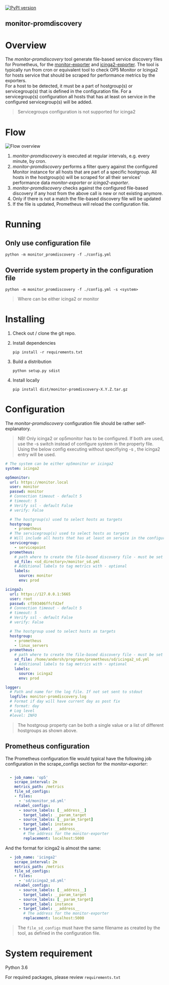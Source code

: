 [![PyPI version](https://badge.fury.io/py/monitor-promdiscovery.svg)](https://badge.fury.io/py/monitor-promdiscovery)

monitor-promdiscovery
------------------------

# Overview
The *monitor-promdiscovery* tool generate file-based service discovery files for Prometheus, for the 
[monitor-exporter](https://github.com/opsdis/monitor-exporter) and [icinga2-exporter](https://github.com/opsdis/icinga2-exporter).
The tool is typically run from cron or equivalent tool to check OP5 Monitor or Icinga2 for hosts service that should be 
scraped for performance metrics by the exporters.  
For a host to be detected, it must be a part of hostgroup(s) or servicegroup(s) that is defined in the configuration 
file. For a servicegroup(s) configuration all hosts that has at least on service in the configured servicegroup(s) will
be added.
> Servicegroups configuration is not supported for icinga2

# Flow

![Flow overview](https://github.com/opsdis/monitor-promdiscovery/raw/master/doc/overview.png)

 1. *monitor-promdiscovery* is executed at regular intervals, e.g. every minute, by cron.
 2. *monitor-promdiscovery* performs a filter query against the configured Monitor instance for all hosts that are part of a specific hostgroup. All hosts in the hostgroup(s) will be scraped for all their services' performance data
 *monitor-exporter* or *icinga2-exporter*. 
 3. *monitor-promdiscovery* checks against the configured file-based discovery if any host from the above call is new or not existing anymore.
 4. Only if there is not a match the file-based discovery file will be updated
 5. If the file is updated, Prometheus will reload the configuration file.

# Running
## Only use configuration file 

	python -m monitor_promdiscovery -f ./config.yml

## Override system property in the configuration file 

	python -m monitor_promdiscovery -f ./config.yml -s <system>
	
> Where *<system>* can be either icinga2 or monitor
	
# Installing
1. Check out / clone the git repo.
2. Install dependencies
    
    `pip install -r requirements.txt`
     
3. Build a distribution 

    `python setup.py sdist`

4. Install locally
 
    `pip install dist/monitor-promdiscovery-X.Y.Z.tar.gz`
     


# Configuration
The *monitor-promdiscovery* configuration file should be rather self-explanatory. 

>NB! Only icinga2 or op5monitor has to be configured. If both are used, use the -s switch instead of configure
>system in the property file. Using the below config executing without specifiying -s <system>, the icinga2 entry will be used.

```yaml
# The system can be either op5monitor or icinga2 
system: icinga2

op5monitor:  
  url: https://monitor.local  
  user: monitor  
  passwd: monitor  
  # Connection timeout - default 5
  # timeout: 5
  # Verify ssl - default False
  # verify: False

  # The hostgroup(s) used to select hosts as targets  
  hostgroup: 
    - prometheus
  # The servicegroup(s) used to select hosts as targets
  # Will include all hosts that has at least on service in the configured servicegroup(s)
  servicegroup:
    - servicepoint
  prometheus:  
    # path where to create the file-based discovery file - must be set  
    sd_file: <sd_directory>/monitor_sd.yml  
    # Additional labels to tag metrics with - optional
    labels:  
      source: monitor  
      env: prod

icinga2:
  url: https://127.0.0.1:5665
  user: root
  passwd: cf593406ffcfd2ef
  # Connection timeout - default 5
  # timeout: 5
  # Verify ssl - default False
  # verify: False

  # The hostgroup used to select hosts as targets
  hostgroup: 
    - prometheus
    - linux_servers
  prometheus:
    # path where to create the file-based discovery file - must be set
    sd_file: /home/andersh/programs/prometheus/sd/icinga2_sd.yml
    # Additional labels to tag metrics with - optional
    labels:
      source: icinga2
      env: prod

logger:
  # Path and name for the log file. If not set sent to stdout
  logfile: monitor-promdiscovery.log
  # Format if day will have current day as post fix
  # format: day
  # Log level
  #level: INFO

``` 

> The hostgroup property can be both a single value or a list of different hostgroups as shown above.

## Prometheus configuration
The Prometheus configuration file would typical have the following job configuration in the scrape_configs section for the *monitor-exporter*:  
```yaml

  - job_name: 'op5'
    scrape_interval: 2m
    metrics_path: /metrics
    file_sd_configs:
    - files:
      - 'sd/monitor_sd.yml'
    relabel_configs:
      - source_labels: [__address__]
        target_label: __param_target
      - source_labels: [__param_target]
        target_label: instance
      - target_label: __address__
        # The address for the monitor-exporter
        replacement: localhost:5000

```
And the format for icinga2 is almost the same:
```yaml
  - job_name: 'icinga2'
    scrape_interval: 2m
    metrics_path: /metrics
    file_sd_configs:
    - files:
      - 'sd/icinga2_sd.yml'
    relabel_configs:
      - source_labels: [__address__]
        target_label: __param_target
      - source_labels: [__param_target]
        target_label: instance
      - target_label: __address__
        # The address for the monitor-exporter
        replacement: localhost:5000
```

> The `file_sd_configs` must have the same filename as created by the tool, as defined in the configuration file. 

# System requirement
Python 3.6

For required packages, please review `requirements.txt`


